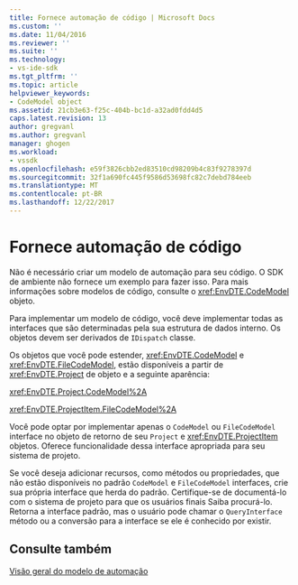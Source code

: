 ```yaml
---
title: Fornece automação de código | Microsoft Docs
ms.custom: ''
ms.date: 11/04/2016
ms.reviewer: ''
ms.suite: ''
ms.technology:
- vs-ide-sdk
ms.tgt_pltfrm: ''
ms.topic: article
helpviewer_keywords:
- CodeModel object
ms.assetid: 21cb3e63-f25c-404b-bc1d-a32ad0fdd4d5
caps.latest.revision: 13
author: gregvanl
ms.author: gregvanl
manager: ghogen
ms.workload:
- vssdk
ms.openlocfilehash: e59f3826cbb2ed83510cd98209b4c83f9278397d
ms.sourcegitcommit: 32f1a690fc445f9586d53698fc82c7debd784eeb
ms.translationtype: MT
ms.contentlocale: pt-BR
ms.lasthandoff: 12/22/2017
---
```

# <a name="providing-automation-for-code"></a>Fornece automação de código
Não é necessário criar um modelo de automação para seu código. O SDK de ambiente não fornece um exemplo para fazer isso. Para mais informações sobre modelos de código, consulte o <xref:EnvDTE.CodeModel> objeto.  
  
 Para implementar um modelo de código, você deve implementar todas as interfaces que são determinadas pela sua estrutura de dados interno. Os objetos devem ser derivados de `IDispatch` classe.  
  
 Os objetos que você pode estender, <xref:EnvDTE.CodeModel> e <xref:EnvDTE.FileCodeModel>, estão disponíveis a partir de <xref:EnvDTE.Project> de objeto e a seguinte aparência:  
  
 <xref:EnvDTE.Project.CodeModel%2A>  
  
 <xref:EnvDTE.ProjectItem.FileCodeModel%2A>  
  
 Você pode optar por implementar apenas o `CodeModel` ou `FileCodeModel` interface no objeto de retorno de seu `Project` e <xref:EnvDTE.ProjectItem> objetos. Oferece funcionalidade dessa interface apropriada para seu sistema de projeto.  
  
 Se você deseja adicionar recursos, como métodos ou propriedades, que não estão disponíveis no padrão `CodeModel` e `FileCodeModel` interfaces, crie sua própria interface que herda do padrão. Certifique-se de documentá-lo com o sistema de projeto para que os usuários finais Saiba procurá-lo. Retorna a interface padrão, mas o usuário pode chamar o `QueryInterface` método ou a conversão para a interface se ele é conhecido por existir.  
  
## <a name="see-also"></a>Consulte também  
 [Visão geral do modelo de automação](../../extensibility/internals/automation-model-overview.md)